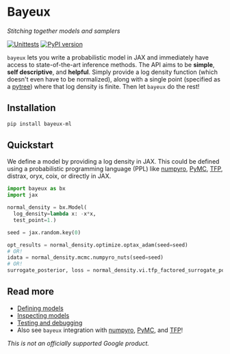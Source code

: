 # Bayeux

*Stitching together models and samplers*

[![Unittests](https://github.com/jax-ml/bayeux/actions/workflows/pytest_and_autopublish.yml/badge.svg)](https://github.com/jax-ml/bayeux/actions/workflows/pytest_and_autopublish.yml)
[![PyPI version](https://badge.fury.io/py/bayeux_ml.svg)](https://badge.fury.io/py/bayeux_ml)

`bayeux` lets you write a probabilistic model in JAX and immediately have access to state-of-the-art inference methods. The API aims to be **simple**, **self descriptive**, and **helpful**. Simply provide a log density function (which doesn't even have to be normalized), along with a single point (specified as a [pytree](https://jax.readthedocs.io/en/latest/pytrees.html)) where that log density is finite. Then let `bayeux` do the rest!

## Installation

```bash
pip install bayeux-ml
```
## Quickstart

We define a model by providing a log density in JAX. This could be defined using a probabilistic programming language (PPL) like [numpyro](examples/numpyro_and_bayeux), [PyMC](examples/pymc_and_bayeux), [TFP](examples/tfp_and_bayeux), distrax, oryx, coix, or directly in JAX.

```python
import bayeux as bx
import jax

normal_density = bx.Model(
  log_density=lambda x: -x*x,
  test_point=1.)

seed = jax.random.key(0)

opt_results = normal_density.optimize.optax_adam(seed=seed)
# OR!
idata = normal_density.mcmc.numpyro_nuts(seed=seed)
# OR!
surrogate_posterior, loss = normal_density.vi.tfp_factored_surrogate_posterior(seed=seed)
```

## Read more

* [Defining models](docs/inference.md)
* [Inspecting models](docs/inspecting.md)
* [Testing and debugging](docs/debug_mode.md)
* Also see `bayeux` integration with [numpyro](docs/examples/numpyro_and_bayeux.ipynb), [PyMC](docs/examples/pymc_and_bayeux.ipynb), and [TFP](docs/examples/tfp_and_bayeux.ipynb)!


*This is not an officially supported Google product.*
